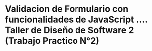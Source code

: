 # Validacion de Formulario con funcionalidades de JavaScript .... Taller de Diseño de Software 2 (Trabajo Practico N°2)
